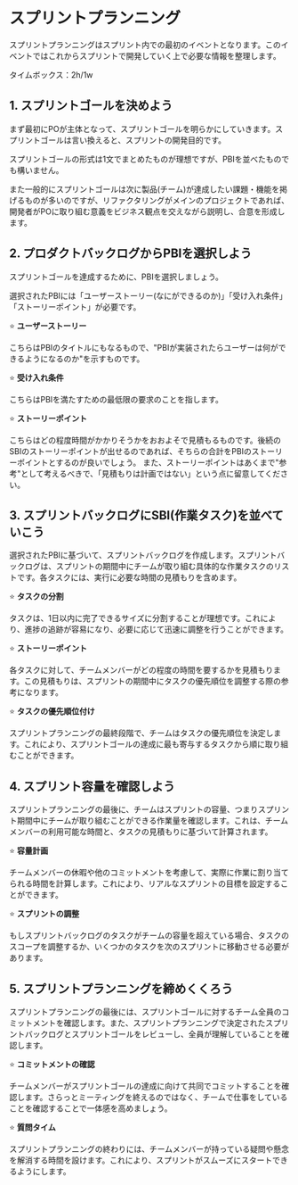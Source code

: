 # スプリントプランニング

スプリントプランニングはスプリント内での最初のイベントとなります。このイベントではこれからスプリントで開発していく上で必要な情報を整理します。

タイムボックス：2h/1w

## 1. スプリントゴールを決めよう

まず最初にPOが主体となって、スプリントゴールを明らかにしていきます。スプリントゴールは言い換えると、スプリントの開発目的です。

スプリントゴールの形式は1文でまとめたものが理想ですが、PBIを並べたものでも構いません。

また一般的にスプリントゴールは次に製品(チーム)が達成したい課題・機能を掲げるものが多いのですが、リファクタリングがメインのプロジェクトであれば、開発者がPOに取り組む意義をビジネス観点を交えながら説明し、合意を形成します。

## 2. プロダクトバックログからPBIを選択しよう

スプリントゴールを達成するために、PBIを選択しましょう。

選択されたPBIには「ユーザーストーリー(なにができるのか)」「受け入れ条件」「ストーリーポイント」が必要です。


:star: **ユーザーストーリー**

こちらはPBIのタイトルにもなるもので、"PBIが実装されたらユーザーは何ができるようになるのか"を示すものです。

:star: **受け入れ条件**

こちらはPBIを満たすための最低限の要求のことを指します。

:star: **ストーリーポイント**

こちらはどの程度時間がかかりそうかをおおよそで見積もるものです。後続のSBIのストーリーポイントが出せるのであれば、そちらの合計をPBIのストーリーポイントとするのが良いでしょう。
また、ストーリーポイントはあくまで"参考"として考えるべきで、「見積もりは計画ではない」という点に留意してください。

## 3. スプリントバックログにSBI(作業タスク)を並べていこう


選択されたPBIに基づいて、スプリントバックログを作成します。スプリントバックログは、スプリントの期間中にチームが取り組む具体的な作業タスクのリストです。各タスクには、実行に必要な時間の見積もりを含めます。

:star: **タスクの分割**

タスクは、1日以内に完了できるサイズに分割することが理想です。これにより、進捗の追跡が容易になり、必要に応じて迅速に調整を行うことができます。

:star: **ストーリーポイント**

各タスクに対して、チームメンバーがどの程度の時間を要するかを見積もります。この見積もりは、スプリントの期間中にタスクの優先順位を調整する際の参考になります。

:star: **タスクの優先順位付け**

スプリントプランニングの最終段階で、チームはタスクの優先順位を決定します。これにより、スプリントゴールの達成に最も寄与するタスクから順に取り組むことができます。

## 4. スプリント容量を確認しよう

スプリントプランニングの最後に、チームはスプリントの容量、つまりスプリント期間中にチームが取り組むことができる作業量を確認します。これは、チームメンバーの利用可能な時間と、タスクの見積もりに基づいて計算されます。

:star: **容量計画**

チームメンバーの休暇や他のコミットメントを考慮して、実際に作業に割り当てられる時間を計算します。これにより、リアルなスプリントの目標を設定することができます。

:star: **スプリントの調整**

もしスプリントバックログのタスクがチームの容量を超えている場合、タスクのスコープを調整するか、いくつかのタスクを次のスプリントに移動させる必要があります。

## 5. スプリントプランニングを締めくくろう

スプリントプランニングの最後には、スプリントゴールに対するチーム全員のコミットメントを確認します。また、スプリントプランニングで決定されたスプリントバックログとスプリントゴールをレビューし、全員が理解していることを確認します。

:star: **コミットメントの確認**

チームメンバーがスプリントゴールの達成に向けて共同でコミットすることを確認します。さらっとミーティングを終えるのではなく、チームで仕事をしていることを確認することで一体感を高めましょう。


:star: **質問タイム**

スプリントプランニングの終わりには、チームメンバーが持っている疑問や懸念を解消する時間を設けます。これにより、スプリントがスムーズにスタートできるようにします。


